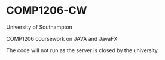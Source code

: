 # COMP1206-CW

University of Southampton 

COMP1206 coursework on JAVA and JavaFX 

The code will not run as the server is closed by the university.
